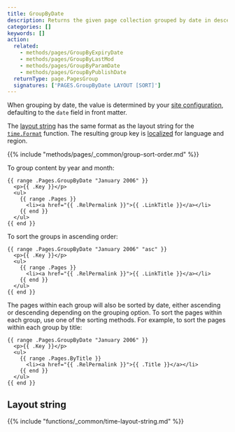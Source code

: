 ```yaml
---
title: GroupByDate
description: Returns the given page collection grouped by date in descending order.
categories: []
keywords: []
action:
  related:
    - methods/pages/GroupByExpiryDate
    - methods/pages/GroupByLastMod
    - methods/pages/GroupByParamDate
    - methods/pages/GroupByPublishDate
  returnType: page.PagesGroup
  signatures: ['PAGES.GroupByDate LAYOUT [SORT]']
---
```


When grouping by date, the value is determined by your [site configuration], defaulting to the `date` field in front matter.

The [layout string] has the same format as the layout string for the [`time.Format`] function. The resulting group key is [localized] for language and region.

[`time.Format`]: /functions/time/format/
[layout string]: #layout-string
[localized]: /getting-started/glossary/#localization
[site configuration]: /getting-started/configuration/#configure-dates

{{% include "methods/pages/_common/group-sort-order.md" %}}

To group content by year and month:

```go-html-template
{{ range .Pages.GroupByDate "January 2006" }}
  <p>{{ .Key }}</p>
  <ul>
    {{ range .Pages }}
      <li><a href="{{ .RelPermalink }}">{{ .LinkTitle }}</a></li>
    {{ end }}
  </ul>
{{ end }}
```

To sort the groups in ascending order:

```go-html-template
{{ range .Pages.GroupByDate "January 2006" "asc" }}
  <p>{{ .Key }}</p>
  <ul>
    {{ range .Pages }}
      <li><a href="{{ .RelPermalink }}">{{ .LinkTitle }}</a></li>
    {{ end }}
  </ul>
{{ end }}
```

The pages within each group will also be sorted by date, either ascending or descending depending on the grouping option. To sort the pages within each group, use one of the sorting methods. For example, to sort the pages within each group by title:

```go-html-template
{{ range .Pages.GroupByDate "January 2006" }}
  <p>{{ .Key }}</p>
  <ul>
    {{ range .Pages.ByTitle }}
      <li><a href="{{ .RelPermalink }}">{{ .Title }}</a></li>
    {{ end }}
  </ul>
{{ end }}
```

## Layout string

{{% include "functions/_common/time-layout-string.md" %}}
